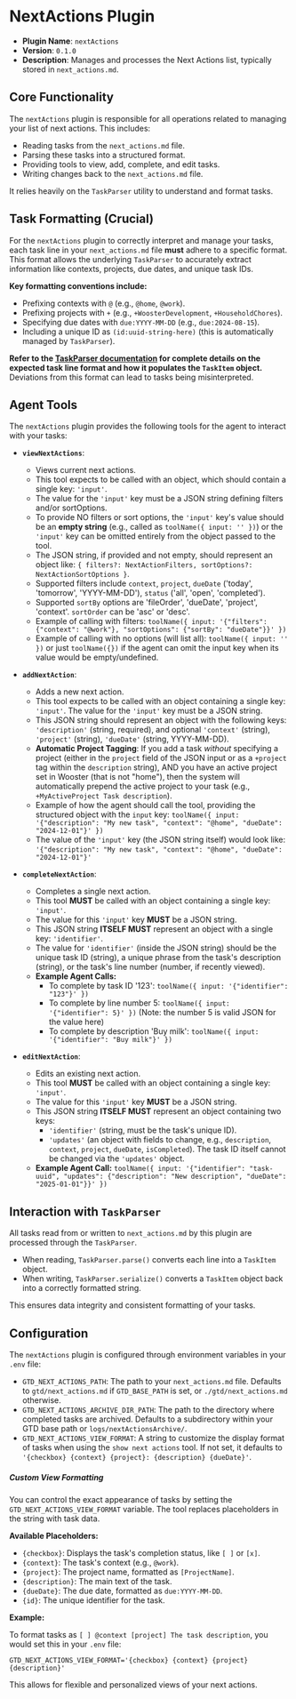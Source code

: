 # NextActions Plugin

*   **Plugin Name**: `nextActions`
*   **Version**: `0.1.0`
*   **Description**: Manages and processes the Next Actions list, typically stored in `next_actions.md`.

## Core Functionality

The `nextActions` plugin is responsible for all operations related to managing your list of next actions. This includes:
*   Reading tasks from the `next_actions.md` file.
*   Parsing these tasks into a structured format.
*   Providing tools to view, add, complete, and edit tasks.
*   Writing changes back to the `next_actions.md` file.

It relies heavily on the `TaskParser` utility to understand and format tasks.

## Task Formatting (Crucial)

For the `nextActions` plugin to correctly interpret and manage your tasks, each task line in your `next_actions.md` file **must** adhere to a specific format. This format allows the underlying `TaskParser` to accurately extract information like contexts, projects, due dates, and unique task IDs.

**Key formatting conventions include:**
*   Prefixing contexts with `@` (e.g., `@home`, `@work`).
*   Prefixing projects with `+` (e.g., `+WoosterDevelopment`, `+HouseholdChores`).
*   Specifying due dates with `due:YYYY-MM-DD` (e.g., `due:2024-08-15`).
*   Including a unique ID as `(id:uuid-string-here)` (this is automatically managed by `TaskParser`).

**Refer to the [TaskParser documentation](../../docs/taskParser.md) for complete details on the expected task line format and how it populates the `TaskItem` object.** Deviations from this format can lead to tasks being misinterpreted.

## Agent Tools

The `nextActions` plugin provides the following tools for the agent to interact with your tasks:

*   **`viewNextActions`**:
    *   Views current next actions.
    *   This tool expects to be called with an object, which should contain a single key: `'input'`.
    *   The value for the `'input'` key must be a JSON string defining filters and/or sortOptions.
    *   To provide NO filters or sort options, the `'input'` key's value should be an **empty string** (e.g., called as `toolName({ input: '' })`) or the `'input'` key can be omitted entirely from the object passed to the tool.
    *   The JSON string, if provided and not empty, should represent an object like: `{ filters?: NextActionFilters, sortOptions?: NextActionSortOptions }`.
    *   Supported filters include `context`, `project`, `dueDate` ('today', 'tomorrow', 'YYYY-MM-DD'), `status` ('all', 'open', 'completed').
    *   Supported `sortBy` options are 'fileOrder', 'dueDate', 'project', 'context'. `sortOrder` can be 'asc' or 'desc'.
    *   Example of calling with filters: `toolName({ input: '{"filters": {"context": "@work"}, "sortOptions": {"sortBy": "dueDate"}}' })`
    *   Example of calling with no options (will list all): `toolName({ input: '' })` or just `toolName({})` if the agent can omit the input key when its value would be empty/undefined.

*   **`addNextAction`**:
    *   Adds a new next action.
    *   This tool expects to be called with an object containing a single key: `'input'`. The value for the `'input'` key must be a JSON string.
    *   This JSON string should represent an object with the following keys: `'description'` (string, required), and optional `'context'` (string), `'project'` (string), `'dueDate'` (string, YYYY-MM-DD).
    *   **Automatic Project Tagging**: If you add a task *without* specifying a project (either in the `project` field of the JSON input or as a `+project` tag within the `description` string), AND you have an active project set in Wooster (that is not "home"), then the system will automatically prepend the active project to your task (e.g., `+MyActiveProject Task description`).
    *   Example of how the agent should call the tool, providing the structured object with the `input` key: `toolName({ input: '{"description": "My new task", "context": "@home", "dueDate": "2024-12-01"}' })`
    *   The value of the `'input'` key (the JSON string itself) would look like: `'{"description": "My new task", "context": "@home", "dueDate": "2024-12-01"}'`

*   **`completeNextAction`**:
    *   Completes a single next action.
    *   This tool **MUST** be called with an object containing a single key: `'input'`.
    *   The value for this `'input'` key **MUST** be a JSON string.
    *   This JSON string **ITSELF MUST** represent an object with a single key: `'identifier'`.
    *   The value for `'identifier'` (inside the JSON string) should be the unique task ID (string), a unique phrase from the task's description (string), or the task's line number (number, if recently viewed).
    *   **Example Agent Calls:**
        *   To complete by task ID '123': `toolName({ input: '{"identifier": "123"}' })`
        *   To complete by line number 5: `toolName({ input: '{"identifier": 5}' })` (Note: the number 5 is valid JSON for the value here)
        *   To complete by description 'Buy milk': `toolName({ input: '{"identifier": "Buy milk"}' })`

*   **`editNextAction`**:
    *   Edits an existing next action.
    *   This tool **MUST** be called with an object containing a single key: `'input'`.
    *   The value for this `'input'` key **MUST** be a JSON string.
    *   This JSON string **ITSELF MUST** represent an object containing two keys:
        *   `'identifier'` (string, must be the task's unique ID).
        *   `'updates'` (an object with fields to change, e.g., `description`, `context`, `project`, `dueDate`, `isCompleted`). The task ID itself cannot be changed via the `'updates'` object.
    *   **Example Agent Call:** `toolName({ input: '{"identifier": "task-uuid", "updates": {"description": "New description", "dueDate": "2025-01-01"}}' })`

## Interaction with `TaskParser`

All tasks read from or written to `next_actions.md` by this plugin are processed through the `TaskParser`.
*   When reading, `TaskParser.parse()` converts each line into a `TaskItem` object.
*   When writing, `TaskParser.serialize()` converts a `TaskItem` object back into a correctly formatted string.

This ensures data integrity and consistent formatting of your tasks.

## Configuration

The `nextActions` plugin is configured through environment variables in your `.env` file:

*   `GTD_NEXT_ACTIONS_PATH`: The path to your `next_actions.md` file. Defaults to `gtd/next_actions.md` if `GTD_BASE_PATH` is set, or `./gtd/next_actions.md` otherwise.
*   `GTD_NEXT_ACTIONS_ARCHIVE_DIR_PATH`: The path to the directory where completed tasks are archived. Defaults to a subdirectory within your GTD base path or `logs/nextActionsArchive/`.
*   `GTD_NEXT_ACTIONS_VIEW_FORMAT`: A string to customize the display format of tasks when using the `show next actions` tool. If not set, it defaults to `'{checkbox} {context} {project}: {description} {dueDate}'`.

##### Custom View Formatting

You can control the exact appearance of tasks by setting the `GTD_NEXT_ACTIONS_VIEW_FORMAT` variable. The tool replaces placeholders in the string with task data.

**Available Placeholders:**
*   `{checkbox}`: Displays the task's completion status, like `[ ]` or `[x]`.
*   `{context}`: The task's context (e.g., `@work`).
*   `{project}`: The project name, formatted as `[ProjectName]`.
*   `{description}`: The main text of the task.
*   `{dueDate}`: The due date, formatted as `due:YYYY-MM-DD`.
*   `{id}`: The unique identifier for the task.

**Example:**

To format tasks as `[ ] @context [project] The task description`, you would set this in your `.env` file:
```env
GTD_NEXT_ACTIONS_VIEW_FORMAT='{checkbox} {context} {project} {description}'
```

This allows for flexible and personalized views of your next actions. 